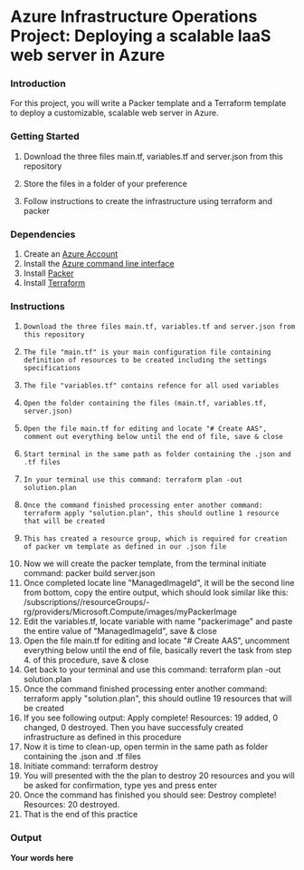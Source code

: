 # Azure Infrastructure Operations Project: Deploying a scalable IaaS web server in Azure

### Introduction
For this project, you will write a Packer template and a Terraform template to deploy a customizable, scalable web server in Azure.

### Getting Started
1. Download the three files main.tf, variables.tf and server.json from this repository

2. Store the files in a folder of your preference

3. Follow instructions to create the infrastructure using terraform and packer

### Dependencies
1. Create an [Azure Account](https://portal.azure.com) 
2. Install the [Azure command line interface](https://docs.microsoft.com/en-us/cli/azure/install-azure-cli?view=azure-cli-latest)
3. Install [Packer](https://www.packer.io/downloads)
4. Install [Terraform](https://www.terraform.io/downloads.html)

### Instructions

1.     Download the three files main.tf, variables.tf and server.json from this repository
2.     The file "main.tf" is your main configuration file containing definition of resources to be created including the settings specifications
3.     The file "variables.tf" contains refence for all used variables
4.     Open the folder containing the files (main.tf, variables.tf, server.json)
5.     Open the file main.tf for editing and locate "# Create AAS", comment out everything below until the end of file, save & close
6.     Start terminal in the same path as folder containing the .json and .tf files
7.     In your terminal use this command: terraform plan -out solution.plan
8.     Once the command finished processing enter another command: terraform apply "solution.plan", this should outline 1 resource that will be created
9.     This has created a resource group, which is required for creation of packer vm template as defined in our .json file
10.    Now we will create the packer template, from the terminal initiate command: packer build server.json
11.    Once completed locate line "ManagedImageId", it will be the second line from bottom, copy the entire output, which should look similar like this: /subscriptions/<your subscription id>/resourceGroups/<your resource group name>-rg/providers/Microsoft.Compute/images/myPackerImage
12.    Edit the variables.tf, locate variable with name "packerimage" and paste the entire value of "ManagedImageId", save & close
13.    Open the file main.tf for editing and locate "# Create AAS", uncomment everything below until the end of file, basically revert the task from step 4. of this procedure, save & close
14.    Get back to your terminal and use this command: terraform plan -out solution.plan
15.    Once the command finished processing enter another command: terraform apply "solution.plan", this should outline 19 resources that will be created
16.    If you see following output: Apply complete! Resources: 19 added, 0 changed, 0 destroyed. Then you have successfuly created infrastructure as defined in this procedure
17.    Now it is time to clean-up, open termin in the same path as folder containing the .json and .tf files
18.    Initiate command: terraform destroy
19.    You will presented with the the plan to destroy 20 resources and you will be asked for confirmation, type yes and press enter
20.    Once the command has finished you should see: Destroy complete! Resources: 20 destroyed.
21.    That is the end of this practice


### Output
**Your words here**

